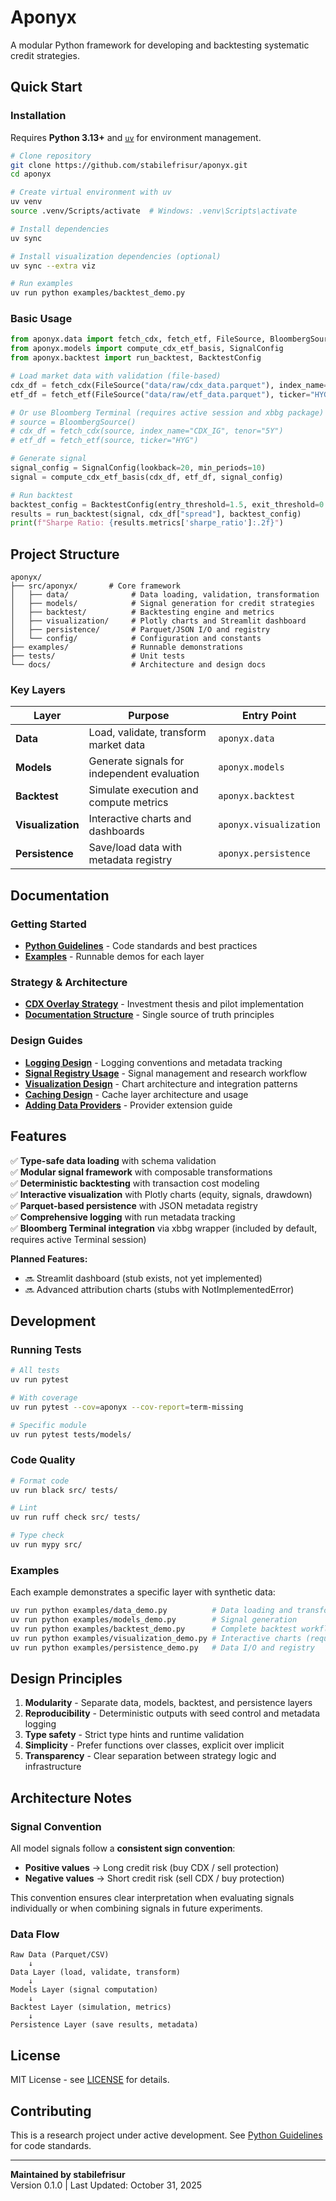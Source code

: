 # Aponyx

A modular Python framework for developing and backtesting systematic credit strategies.

## Quick Start

### Installation

Requires **Python 3.13+** and [`uv`](https://docs.astral.sh/uv/) for environment management.

```bash
# Clone repository
git clone https://github.com/stabilefrisur/aponyx.git
cd aponyx

# Create virtual environment with uv
uv venv
source .venv/Scripts/activate  # Windows: .venv\Scripts\activate

# Install dependencies
uv sync

# Install visualization dependencies (optional)
uv sync --extra viz

# Run examples
uv run python examples/backtest_demo.py
```

### Basic Usage

```python
from aponyx.data import fetch_cdx, fetch_etf, FileSource, BloombergSource
from aponyx.models import compute_cdx_etf_basis, SignalConfig
from aponyx.backtest import run_backtest, BacktestConfig

# Load market data with validation (file-based)
cdx_df = fetch_cdx(FileSource("data/raw/cdx_data.parquet"), index_name="CDX_IG_5Y")
etf_df = fetch_etf(FileSource("data/raw/etf_data.parquet"), ticker="HYG")

# Or use Bloomberg Terminal (requires active session and xbbg package)
# source = BloombergSource()
# cdx_df = fetch_cdx(source, index_name="CDX_IG", tenor="5Y")
# etf_df = fetch_etf(source, ticker="HYG")

# Generate signal
signal_config = SignalConfig(lookback=20, min_periods=10)
signal = compute_cdx_etf_basis(cdx_df, etf_df, signal_config)

# Run backtest
backtest_config = BacktestConfig(entry_threshold=1.5, exit_threshold=0.75)
results = run_backtest(signal, cdx_df["spread"], backtest_config)
print(f"Sharpe Ratio: {results.metrics['sharpe_ratio']:.2f}")
```

## Project Structure

```
aponyx/
├── src/aponyx/       # Core framework
│   ├── data/              # Data loading, validation, transformation
│   ├── models/            # Signal generation for credit strategies
│   ├── backtest/          # Backtesting engine and metrics
│   ├── visualization/     # Plotly charts and Streamlit dashboard
│   ├── persistence/       # Parquet/JSON I/O and registry
│   └── config/            # Configuration and constants
├── examples/              # Runnable demonstrations
├── tests/                 # Unit tests
└── docs/                  # Architecture and design docs
```

### Key Layers

| Layer | Purpose | Entry Point |
|-------|---------|-------------|
| **Data** | Load, validate, transform market data | `aponyx.data` |
| **Models** | Generate signals for independent evaluation | `aponyx.models` |
| **Backtest** | Simulate execution and compute metrics | `aponyx.backtest` |
| **Visualization** | Interactive charts and dashboards | `aponyx.visualization` |
| **Persistence** | Save/load data with metadata registry | `aponyx.persistence` |

## Documentation

### Getting Started
- **[Python Guidelines](docs/python_guidelines.md)** - Code standards and best practices
- **[Examples](examples/)** - Runnable demos for each layer

### Strategy & Architecture
- **[CDX Overlay Strategy](docs/cdx_overlay_strategy.md)** - Investment thesis and pilot implementation
- **[Documentation Structure](docs/documentation_structure.md)** - Single source of truth principles

### Design Guides
- **[Logging Design](docs/logging_design.md)** - Logging conventions and metadata tracking
- **[Signal Registry Usage](docs/signal_registry_usage.md)** - Signal management and research workflow
- **[Visualization Design](docs/visualization_design.md)** - Chart architecture and integration patterns
- **[Caching Design](docs/caching_design.md)** - Cache layer architecture and usage
- **[Adding Data Providers](docs/adding_data_providers.md)** - Provider extension guide

## Features

✅ **Type-safe data loading** with schema validation  
✅ **Modular signal framework** with composable transformations  
✅ **Deterministic backtesting** with transaction cost modeling  
✅ **Interactive visualization** with Plotly charts (equity, signals, drawdown)  
✅ **Parquet-based persistence** with JSON metadata registry  
✅ **Comprehensive logging** with run metadata tracking  
✅ **Bloomberg Terminal integration** via xbbg wrapper (included by default, requires active Terminal session)

**Planned Features:**
- 🔜 Streamlit dashboard (stub exists, not yet implemented)
- 🔜 Advanced attribution charts (stubs with NotImplementedError)

## Development

### Running Tests

```bash
# All tests
uv run pytest

# With coverage
uv run pytest --cov=aponyx --cov-report=term-missing

# Specific module
uv run pytest tests/models/
```

### Code Quality

```bash
# Format code
uv run black src/ tests/

# Lint
uv run ruff check src/ tests/

# Type check
uv run mypy src/
```

### Examples

Each example demonstrates a specific layer with synthetic data:

```bash
uv run python examples/data_demo.py          # Data loading and transformation
uv run python examples/models_demo.py        # Signal generation
uv run python examples/backtest_demo.py      # Complete backtest workflow
uv run python examples/visualization_demo.py # Interactive charts (requires viz extra)
uv run python examples/persistence_demo.py   # Data I/O and registry
```

## Design Principles

1. **Modularity** - Separate data, models, backtest, and persistence layers
2. **Reproducibility** - Deterministic outputs with seed control and metadata logging
3. **Type safety** - Strict type hints and runtime validation
4. **Simplicity** - Prefer functions over classes, explicit over implicit
5. **Transparency** - Clear separation between strategy logic and infrastructure

## Architecture Notes

### Signal Convention

All model signals follow a **consistent sign convention**:
- **Positive values** → Long credit risk (buy CDX / sell protection)
- **Negative values** → Short credit risk (sell CDX / buy protection)

This convention ensures clear interpretation when evaluating signals individually
or when combining signals in future experiments.

### Data Flow

```
Raw Data (Parquet/CSV)
    ↓
Data Layer (load, validate, transform)
    ↓
Models Layer (signal computation)
    ↓
Backtest Layer (simulation, metrics)
    ↓
Persistence Layer (save results, metadata)
```

## License

MIT License - see [LICENSE](LICENSE) for details.

## Contributing

This is a research project under active development. See [Python Guidelines](docs/python_guidelines.md) for code standards.

---

**Maintained by stabilefrisur**  
Version 0.1.0 | Last Updated: October 31, 2025
